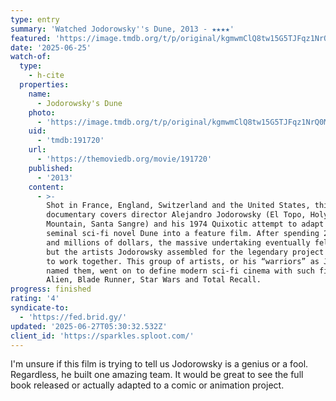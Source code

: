 ```yaml
---
type: entry
summary: 'Watched Jodorowsky''s Dune, 2013 - ★★★★'
featured: 'https://image.tmdb.org/t/p/original/kgmwmClQ8tw15G5TJFqz1NrQ0Me.jpg'
date: '2025-06-25'
watch-of:
  type:
    - h-cite
  properties:
    name:
      - Jodorowsky's Dune
    photo:
      - 'https://image.tmdb.org/t/p/original/kgmwmClQ8tw15G5TJFqz1NrQ0Me.jpg'
    uid:
      - 'tmdb:191720'
    url:
      - 'https://themoviedb.org/movie/191720'
    published:
      - '2013'
    content:
      - >-
        Shot in France, England, Switzerland and the United States, this
        documentary covers director Alejandro Jodorowsky (El Topo, Holy
        Mountain, Santa Sangre) and his 1974 Quixotic attempt to adapt the
        seminal sci-fi novel Dune into a feature film. After spending 2 years
        and millions of dollars, the massive undertaking eventually fell apart,
        but the artists Jodorowsky assembled for the legendary project continued
        to work together. This group of artists, or his “warriors” as Jodorowsky
        named them, went on to define modern sci-fi cinema with such films as
        Alien, Blade Runner, Star Wars and Total Recall.
progress: finished
rating: '4'
syndicate-to:
  - 'https://fed.brid.gy/'
updated: '2025-06-27T05:30:32.532Z'
client_id: 'https://sparkles.sploot.com/'
---
```

I'm unsure if this film is trying to tell us Jodorowsky is a genius or a fool. Regardless, he built one amazing team. It would be great to see the full book released or actually adapted to a comic or animation project.
